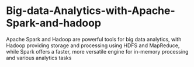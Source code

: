 # Big-data-Analytics-with-Apache-Spark-and-hadoop
Apache Spark and Hadoop are powerful tools for big data analytics, with Hadoop providing storage and processing using HDFS and MapReduce, while Spark offers a faster, more versatile engine for in-memory processing and various analytics tasks
